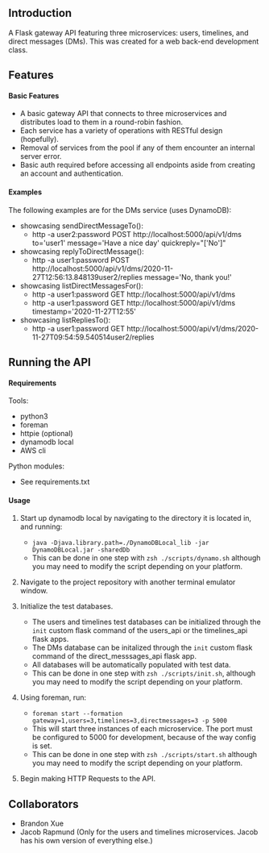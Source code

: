 ## Introduction
A Flask gateway API featuring three microservices: users, timelines, and direct messages (DMs). This was created for a web back-end development class.


## Features

#### Basic Features
- A basic gateway API that connects to three microservices and distributes load to them in a round-robin fashion.
- Each service has a variety of operations with RESTful design (hopefully).
- Removal of services from the pool if any of them encounter an internal server error.
- Basic auth required before accessing all endpoints aside from creating an account and authentication.

#### Examples
The following examples are for the DMs service (uses DynamoDB):
- showcasing sendDirectMessageTo():
    - http -a user2:password POST http://localhost:5000/api/v1/dms to='user1' message='Have a nice day' quickreply="['No']"
- showcasing replyToDirectMessage():
    - http -a user1:password POST http://localhost:5000/api/v1/dms/2020-11-27T12:56:13.848139user2/replies message='No, thank you!'
- showcasing listDirectMessagesFor():
    - http -a user1:password GET http://localhost:5000/api/v1/dms
    - http -a user1:password GET http://localhost:5000/api/v1/dms timestamp='2020-11-27T12:55'
- showcasing listRepliesTo():
    - http -a user1:password GET http://localhost:5000/api/v1/dms/2020-11-27T09:54:59.540514user2/replies


## Running the API

#### Requirements
Tools:
- python3
- foreman
- httpie (optional)
- dynamodb local
- AWS cli

Python modules:
- See requirements.txt

#### Usage
1. Start up dynamodb local by navigating to the directory it is located in, and running:
    - `java -Djava.library.path=./DynamoDBLocal_lib -jar DynamoDBLocal.jar -sharedDb`
    - This can be done in one step with `zsh ./scripts/dynamo.sh` although you may need to modify the script depending on your platform.
  
2. Navigate to the project repository with another terminal emulator window.

3. Initialize the test databases.
    - The users and timelines test databases can be initialized through the `init` custom flask command of the users_api or the timelines_api flask apps.
    - The DMs database can be initalized through the `init` custom flask command of the direct_messsages_api flask app.
    - All databases will be automatically populated with test data.
    - This can be done in one step with `zsh ./scripts/init.sh`, although you may need to modify the script depending on your platform.
  
4. Using foreman, run:
    - `foreman start --formation gateway=1,users=3,timelines=3,directmessages=3 -p 5000`
    - This will start three instances of each microservice. The port must be configured to 5000 for development, because of the way config is set.
    - This can be done in one step with `zsh ./scripts/start.sh` although you may need to modify the script depending on your platform.

5. Begin making HTTP Requests to the API.


## Collaborators
- Brandon Xue
- Jacob Rapmund (Only for the users and timelines microservices. Jacob has his own version of everything else.)
